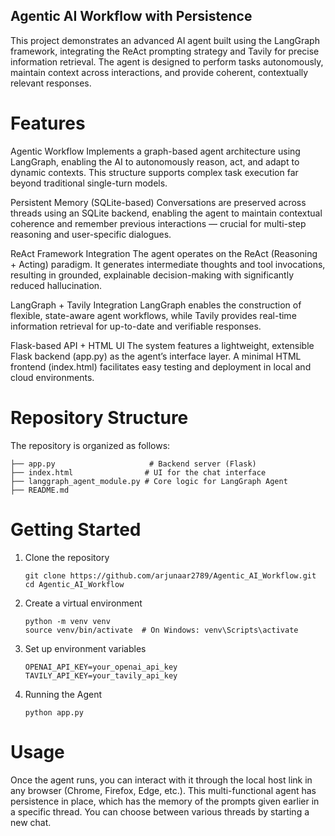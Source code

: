 ## Agentic AI Workflow with Persistence

This project demonstrates an advanced AI agent built using the LangGraph framework, integrating the ReAct prompting strategy and Tavily for precise information retrieval. The agent is designed to perform tasks autonomously, maintain context across interactions, and provide coherent, contextually relevant responses.

# Features

Agentic Workflow
Implements a graph-based agent architecture using LangGraph, enabling the AI to autonomously reason, act, and adapt to dynamic contexts. This structure supports complex task execution far beyond traditional single-turn models.

Persistent Memory (SQLite-based)
Conversations are preserved across threads using an SQLite backend, enabling the agent to maintain contextual coherence and remember previous interactions — crucial for multi-step reasoning and user-specific dialogues.

ReAct Framework Integration
The agent operates on the ReAct (Reasoning + Acting) paradigm. It generates intermediate thoughts and tool invocations, resulting in grounded, explainable decision-making with significantly reduced hallucination.

LangGraph + Tavily Integration
LangGraph enables the construction of flexible, state-aware agent workflows, while Tavily provides real-time information retrieval for up-to-date and verifiable responses.

Flask-based API + HTML UI
The system features a lightweight, extensible Flask backend (app.py) as the agent’s interface layer. A minimal HTML frontend (index.html) facilitates easy testing and deployment in local and cloud environments.

# Repository Structure
The repository is organized as follows:​
```
├── app.py                     # Backend server (Flask)
├── index.html                # UI for the chat interface
├── langgraph_agent_module.py # Core logic for LangGraph Agent
├── README.md

```
# Getting Started

1. Clone the repository
   ```
   git clone https://github.com/arjunaar2789/Agentic_AI_Workflow.git
   cd Agentic_AI_Workflow
   ```
2. Create a virtual environment
   ```
   python -m venv venv
   source venv/bin/activate  # On Windows: venv\Scripts\activate
   ```
3. Set up environment variables
   ```
   OPENAI_API_KEY=your_openai_api_key
   TAVILY_API_KEY=your_tavily_api_key
   ```
4. Running the Agent
   ```
   python app.py
   ```
# Usage
Once the agent runs, you can interact with it through the local host link in any browser (Chrome, Firefox, Edge, etc.). This multi-functional agent has persistence in place, which has the memory of the prompts given earlier in a specific thread. You can choose between various threads by starting a new chat. 



